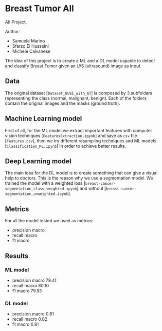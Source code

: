 # Breast Tumor AII
AII Project.

Author:
 - Samuele Marino
 - Sfarzo El Husseini
 - Michele Calvanese

The idea of this project is to create a ML and a DL model capable to detect and classify Breast Tumor given an U/S (ultrasound) image as input.

## Data

The original dataset [`Dataset_BUSI_with_GT`] is composed by 3 subfolders representing the class (normal, malignant, benign). Each of the folders contain the original images and the masks (ground truth).

## Machine Learning model
First of all, for the ML model we extract important features with computer vision techniques [`FeaturesExtraction.ipynb`] and save as `csv` file [`Features.csv`], then we try different resampling techniques and ML models [`Classification_ML.ipynb`] in order to achieve better results.

## Deep Learning model
The main idea for the DL model is to create something that can give a visual help to doctors. This is the reason why we use a segmentation model. We trained the model with a weighted loss [`breast-cancer-segmentation_class_weighted.ipynb`] and without [`breast-cancer-segmentation_unweighted.ipynb`].

## Metrics
For all the model tested we used as metrics:
- precision macro
- recall macro
- f1 macro

## Results
### ML model
- precision macro 79.41
- recall macro 80.10
- f1 macro 79.53
### DL model
- precision macro 0.81
- recall macro 0.82
- f1 macro 0.81